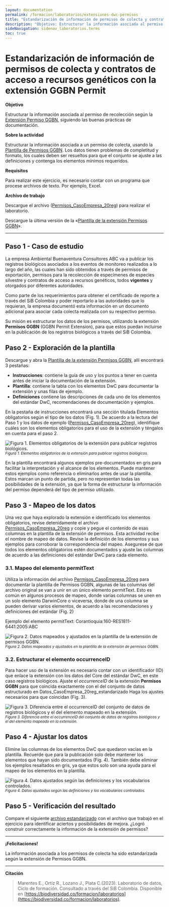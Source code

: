 ```yaml
---
layout: documentation
permalink: /formacion/laboratorios/extensiones-dwc-permisos
title: "Estandarización de información de permisos de colecta y contratos de acceso a recursos genéticos con la extensión GGBN Permit"
description: "Objetivo: Estructurar la información asociada al permiso de recolección según la Extensión Permiso GGBN, siguiendo las buenas prácticas de documentación."
sideNavigation: sidenav_laboratorios.terms
toc: true
---
```


# Estandarización de información de permisos de colecta y contratos de acceso a recursos genéticos con la extensión GGBN Permit

**Objetivo**

Estructurar la información asociada al permiso de recolección según la [Extensión Permiso GGBN](https://biodiversidad.co/compartir/estandar-darwin-core/#permiso-ggbn), siguiendo las buenas prácticas de documentación.

**Sobre la actividad**

Estructurar la información asociada a un permiso de colecta, usando la [Plantilla de Permisos GGBN](https://biodiversidad.co/recursos/plantillas-dwc/#extensiones). Los datos tienen problemas de completitud y formato, los cuales deben ser resueltos para que el conjunto se ajuste a las definiciones y contenga los elementos mínimos requeridos.

**Requisitos** 

Para realizar este ejercicio, es necesario contar con un programa que procese archivos de texto. Por ejemplo, Excel.

**Archivo de trabajo**

Descargue el archivo ([Permisos_CasoEmpresa_20reg](https://docs.google.com/spreadsheets/d/1TJZfZJ-dWbxmy0zGrduTrZTSIYOPLrft/edit?usp=sharing&ouid=115826178704209548021&rtpof=true&sd=true)) para realizar el laboratorio.

Descargue la última versión de la «[Plantilla de la extensión Permisos GGBN](https://biodiversidad.co/recursos/plantillas-dwc/#extensiones)».


--------

## Paso 1 - Caso de estudio 

La empresa Ambiental Buenaventura Consultores ABC va a publicar los registros biológicos asociados a los eventos de monitoreo realizados a lo largo del año, las cuales han sido obtenidos a través de permisos de exportación, permisos para la recolección de especímenes de especies silvestre y contratos de acceso a recursos genéticos, todos **vigentes** y otorgados por diferentes autoridades. 

Como parte de los requerimientos para obtener el certificado de reporte a través del SiB Colombia y poder reportarlo a las autoridades que lo requieran, la empresa documentó esta información en un documento adicional para asociar cada colecta realizada con su respectivo permiso.

Su misión es estructurar los datos de los permisos, utilizando la extensión **Permisos GGBN** (GGBN Permit Extension), para que estos puedan incluirse en la publicación de los registros biológicos a través del SiB Colombia.

## Paso 2 - Exploración de la plantilla

Descargue y abra la [Plantilla de la extensión Permisos GGBN](https://biodiversidad.co/recursos/plantillas-dwc/#extensiones), allí encontrará 3 pestañas:

- **Instrucciones**: contiene la guía de uso y los puntos a tener en cuenta antes de iniciar la documentación de la extensión.
- **Plantilla**: contiene la tabla con los elementos DwC para documentar la extensión y unas filas de ejemplo.
- **Definiciones** contiene las descripciones de cada uno de los elementos del estándar DwC, recomendaciones de documentación y ejemplos.

En la pestaña de instrucciones encontrará una sección titulada Elementos obligatorios según el tipo de los datos (Fig. 1). De acuerdo a la lectura del Paso 1 y los datos de ejemplo ([Permisos_CasoEmpresa_20reg](https://docs.google.com/spreadsheets/d/1TJZfZJ-dWbxmy0zGrduTrZTSIYOPLrft/edit?usp=sharing&ouid=115826178704209548021&rtpof=true&sd=true)), identifique cuáles son los elementos obligatorios para el uso de la extensión y téngalos en cuenta para el paso 2. 

![Figura 1. Elementos obligatorios de la extensión para publicar registros biológicos.](https://raw.githubusercontent.com/gbif/hp-colombian-biodiversity/master/comunidad/formacion/laboratorios/Repositorio_Imagenes/Lab_extensiones-dwc-permisos/Fig1_C3Permisos_Obligatorios.png)
<sup>_Figura 1. Elementos obligatorios de la extensión para publicar registros biológicos._</sup>

En la plantilla encontrará algunos ejemplos pre-documentados en gris para facilitar la interpretación y el alcance de los elementos. Puede mantener estos ejemplos como referencia o eliminarlos antes de usar la plantilla. Estos marcan un punto de partida, pero no representan todas las posibilidades de la extensión, ya que la forma de estructurar la información del permiso dependerá del tipo de permiso utilizado.

## Paso 3 - Mapeo de los datos

Una vez que haya explorado la extensión e identificado los elementos obligatorios, revise detenidamente el archivo [Permisos_CasoEmpresa_20reg](https://docs.google.com/spreadsheets/d/1TJZfZJ-dWbxmy0zGrduTrZTSIYOPLrft/edit?usp=sharing&ouid=115826178704209548021&rtpof=true&sd=true) y copie y pegue el contenido de esas columnas en la plantilla de la extensión de permisos. Esta actividad recibe el nombre de mapeo de datos. Revise la definición de los elementos y sus ejemplos para corroborar la correspondencia del mapeo. Asegurese de que todos los elementos obligatorios estén documentados y ajuste las columnas de acuerdo a las definiciones del estándar DwC para cada elemento.

### 3.1. Mapeo del elemento permitText 

Utiliza la información del archivo [Permisos_CasoEmpresa_20reg](https://docs.google.com/spreadsheets/d/1TJZfZJ-dWbxmy0zGrduTrZTSIYOPLrft/edit?usp=sharing&ouid=115826178704209548021&rtpof=true&sd=true) para documentar la plantilla de Permisos GGBN, algunas de las columnas del archivo original se van a unir en un único elemento permitText. Esto es común en algunos procesos de mapeo, donde varias columnas se unen en un solo elemento DarwinCore o viceversa, donde de una columna se pueden derivar varios elementos, de acuerdo a las recomendaciones y definiciones del estándar (Fig. 2)

Ejemplo del elemento permitText: Corantioquia:160-RES1811-6441:2005:ABC

![Figura 2. Datos mapeados y ajustados en la plantilla de la extensión de permisos GGBN.](https://raw.githubusercontent.com/gbif/hp-colombian-biodiversity/master/comunidad/formacion/laboratorios/Repositorio_Imagenes/Lab_extensiones-dwc-permisos/Fig2_C3Permisos_Mapeo.png)
<sup>_Figura 2. Datos mapeados y ajustados en la plantilla de la extensión de permisos GGBN._</sup>

### 3.2. Estructurar el elemento occurrenceID

Para hacer uso de la extensión es necesario contar con un identificador (ID) que enlace la extensión con los datos del Core del estándar DwC, en este caso registros biológicos. Ajuste el _occurrenceID_ de la extensión **Permisos GGBN** para que coincida exactamente con el del conjunto de datos estructurado en Datos_CasoEmpresa_20reg_estandarizado
Haga los ajustes necesarios para que coincidan (Fig. 3).

![Figura 3. Diferencia entre el occurrenceID del conjunto de datos de registros biológicos y el del elemento mapeado en la extensión.](https://raw.githubusercontent.com/gbif/hp-colombian-biodiversity/master/comunidad/formacion/laboratorios/Repositorio_Imagenes/Lab_extensiones-dwc-permisos/Fig3_C3Permisos_Occurrence.png)
<sup>_Figura 3. Diferencia entre el occurrenceID del conjunto de datos de registros biológicos y el del elemento mapeado en la extensión._</sup>

## Paso 4 - Ajustar los datos

Elimine las columnas de los elementos DwC que quedaron vacías en la plantilla. Recuerde que para la publicación solo debe mantener los elementos que hayan sido documentados (Fig. 4). También debe eliminar los ejemplos resaltados en gris, ya que estos solo son una ayuda para el mapeo de los elementos en la plantilla.

![Figura 4. Datos ajustados según las definiciones y los vocabularios controlados.](https://raw.githubusercontent.com/gbif/hp-colombian-biodiversity/master/comunidad/formacion/laboratorios/Repositorio_Imagenes/Lab_extensiones-dwc-permisos/Fig4_C3Permisos_Resultados.png)
<sup>_Figura 4. Datos ajustados según las definiciones y los vocabularios controlados._</sup>

## Paso 5 - Verificación del resultado

Compare el siguiente [archivo estandarizado](https://docs.google.com/spreadsheets/d/1XVmqHsbVM20w-ubQIlPv6cEV2edIcR8C/edit?usp=sharing&ouid=115826178704209548021&rtpof=true&sd=true) con el archivo que trabajó en el ejercicio para identificar aciertos y posibilidades de mejora. ¿Logró construir correctamente la información de la extensión de permisos?


****
**¡Felicitaciones!**

La información asociada a los permisos de colecta ha sido estandarizada según la extensión de Permisos GGBN.

****

**Citación**

> Marentes E., Ortíz R., Lozano J., Plata C.(2023). Laboratorio de datos, Ciclo de formación. Consultado a través del SiB Colombia. Disponible en [https://biodiversidad.co/formacion/laboratorios](https://biodiversidad.co/formacion/laboratorios).
> 

